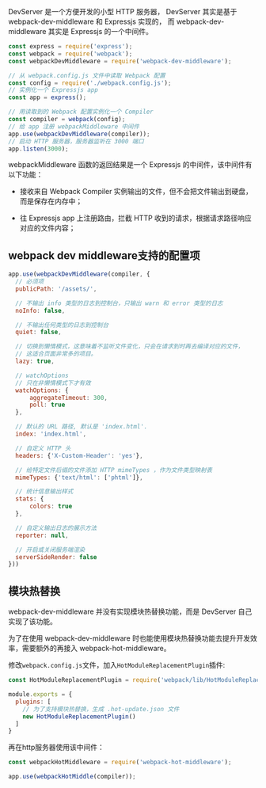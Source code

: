DevServer 是一个方便开发的小型 HTTP 服务器， DevServer 其实是基于 webpack-dev-middleware 和 Expressjs 实现的， 而 webpack-dev-middleware 其实是 Expressjs 的一个中间件。

```js
const express = require('express');
const webpack = require('webpack');
const webpackDevMiddleware = require('webpack-dev-middleware');

// 从 webpack.config.js 文件中读取 Webpack 配置 
const config = require('./webpack.config.js');
// 实例化一个 Expressjs app
const app = express();

// 用读取到的 Webpack 配置实例化一个 Compiler
const compiler = webpack(config);
// 给 app 注册 webpackMiddleware 中间件
app.use(webpackDevMiddleware(compiler));
// 启动 HTTP 服务器，服务器监听在 3000 端口 
app.listen(3000);
```

webpackMiddleware 函数的返回结果是一个 Expressjs 的中间件，该中间件有以下功能：

- 接收来自 Webpack Compiler 实例输出的文件，但不会把文件输出到硬盘，而是保存在内存中；

- 往 Expressjs app 上注册路由，拦截 HTTP 收到的请求，根据请求路径响应对应的文件内容；

## webpack dev middleware支持的配置项

```js
app.use(webpackDevMiddleware(compiler, {
  // 必须项
  publicPath: '/assets/',

  // 不输出 info 类型的日志到控制台，只输出 warn 和 error 类型的日志
  noInfo: false,

  // 不输出任何类型的日志到控制台
  quiet: false,

  // 切换到懒惰模式，这意味着不监听文件变化，只会在请求到时再去编译对应的文件，
  // 这适合页面非常多的项目。
  lazy: true,

  // watchOptions
  // 只在非懒惰模式下才有效
  watchOptions: {
      aggregateTimeout: 300,
      poll: true
  },

  // 默认的 URL 路径, 默认是 'index.html'.
  index: 'index.html',

  // 自定义 HTTP 头
  headers: {'X-Custom-Header': 'yes'},

  // 给特定文件后缀的文件添加 HTTP mimeTypes ，作为文件类型映射表
  mimeTypes: {'text/html': ['phtml']},

  // 统计信息输出样式
  stats: {
      colors: true
  },

  // 自定义输出日志的展示方法
  reporter: null,

  // 开启或关闭服务端渲染
  serverSideRender: false
}))
```

## 模块热替换

webpack-dev-middleware 并没有实现模块热替换功能，而是 DevServer 自己实现了该功能。

为了在使用 webpack-dev-middleware 时也能使用模块热替换功能去提升开发效率，需要额外的再接入 webpack-hot-middleware。

修改`webpack.config.js`文件，加入`HotModuleReplacementPlugin`插件:

```js
const HotModuleReplacementPlugin = require('webpack/lib/HotModuleReplacementPlugin');

module.exports = {
  plugins: [
    // 为了支持模块热替换，生成 .hot-update.json 文件
    new HotModuleReplacementPlugin()
  ]
}
```

再在http服务器使用该中间件：

```js
const webpackHotMiddleware = require('webpack-hot-middleware');

app.use(webpackHotMiddle(compiler));
```
